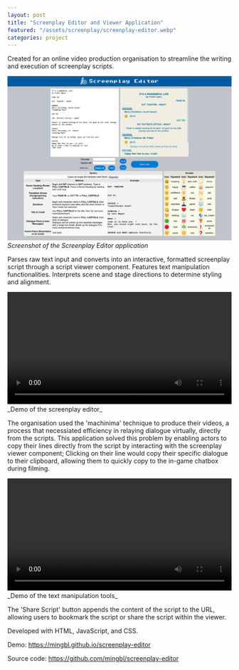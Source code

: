 ```yaml
---
layout: post
title: "Screenplay Editor and Viewer Application"
featured: "/assets/screenplay/screenplay-editor.webp"
categories: project
---
```


Created for an online video production organisation to streamline the writing and execution of screenplay scripts.

![Screenshot of the Screenplay Editor application](/assets/screenplay/screenplay-editor.webp)
_Screenshot of the Screenplay Editor application_

Parses raw text input and converts into an interactive, formatted screenplay script through a script viewer component. Features text manipulation functionalities. Interprets scene and stage directions to determine styling and alignment.

<video width="100%" height="auto" controls>
  <source src="/assets/screenplay/screenplay-demo.webm" type="video/webm">
  Your browser does not support the video tag.
</video>
_Demo of the screenplay editor_

The organisation used the 'machinima' technique to produce their videos, a process that necessiated efficiency in relaying dialogue virtually, directly from the scripts. This application solved this problem by enabling actors to copy their lines directly from the script by interacting with the screenplay viewer component; Clicking on their line would copy their specific dialogue to their clipboard, allowing them to quickly copy to the in-game chatbox during filming.

<video width="100%" height="auto" controls>
  <source src="/assets/screenplay/screenplay-tools.webm" type="video/webm">
  Your browser does not support the video tag.
</video>
_Demo of the text manipulation tools_

The 'Share Script' button appends the content of the script to the URL, allowing users to bookmark the script or share the script within the viewer.

Developed with HTML, JavaScript, and CSS.

Demo: <https://mingbl.github.io/screenplay-editor>

Source code: <https://github.com/mingbl/screenplay-editor>
